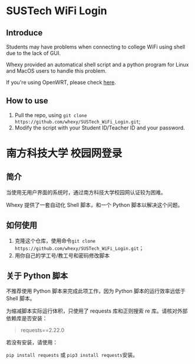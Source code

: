 # SUSTech WiFi Login

## Introduce

Students may have problems when connecting to college WiFi using shell due to the lack of GUI.

Whexy provided an automatical shell script and a python program for Linux and MacOS users to handle this problem.

If you're using OpenWRT, please check [here](https://www.whexy.com/2019/08/22/OpenWrt%E4%B9%8B%E8%A7%A3%E5%86%B3%E5%8D%97%E7%A7%91%E5%A4%A7%E6%A0%A1%E5%9B%AD%E7%BD%91%E7%99%BB%E5%BD%95%E9%9A%BE%E9%A2%98/).

## How to use

1. Pull the repo, using ``git clone https://github.com/whexy/SUSTech_WiFi_Login.git``;
3. Modify the script with your Student ID/Teacher ID and your password.



# 南方科技大学 校园网登录

## 简介

当使用无用户界面的系统时，通过南方科技大学校园网认证较为困难。

Whexy 提供了一套自动化 Shell 脚本，和一个 Python 脚本以解决这个问题。

## 如何使用

1. 克隆这个仓库，使用命令``git clone https://github.com/whexy/SUSTech_WiFi_Login.git``；
2. 用你自己的学工号/教工号和密码修改脚本

## 关于 Python 脚本

不推荐使用 Python 脚本来完成此项工作，因为 Python 脚本的运行效率远低于 Shell 脚本。

为缩减脚本实际运行体积，只使用了 requests 库和正则搜索 re 库。请核对外部依赖库是否安装：

> requests==2.22.0

若没有安装，请使用：

``pip install requests`` 或 ``pip3 install requests``安装。